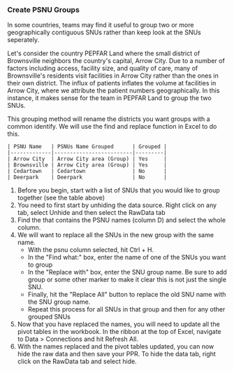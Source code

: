 ### Create PSNU Groups


In some countries, teams may find it useful to group two or more geographically contiguous SNUs rather than keep look at the SNUs seperately.

Let's consider the country PEPFAR Land where the small district of Brownsville neighbors the country's capital, Arrow City. Due to a number of factors including access, facility size, and quality of care, many of Brownsville's residents visit facilities in Arrow City rather than the ones in their own district. The influx of patients inflates the volume at facilities in Arrow City, where we attribute the patient numbers geographically. In this instance, it makes sense for the team in PEPFAR Land to group the two SNUs.

This grouping method will rename the districts you want groups with a common identify. We will use the find and replace function in Excel to do this.

    | PSNU Name   | PSNUs Name Grouped      | Grouped |
    |-------------|-------------------------|---------|
    | Arrow City  | Arrow City area (Group) | Yes     |
    | Brownsville | Arrow City area (Group) | Yes     |
    | Cedartown   | Cedartown               | No      |
    | Deerpark    | Deerpark                | No      |

1. Before you begin, start with a list of SNUs that you would like to group together (see the table above)
2. You need to first start by unhiding the data source. Right click on any tab, select Unhide and then select the RawData tab
3. Find the that contains the PSNU names (column D) and select the whole column.
4. We will want to replace all the SNUs in the new group with the same name.
   * With the psnu column selected, hit Ctrl + H.
   * In the "Find what:" box, enter the name of one of the SNUs you want to group
   * In the "Replace with" box, enter the SNU group name. Be sure to add group or some other marker to make it clear this is not just the single SNU.
   * Finally, hit the "Replace All" button to replace the old SNU name with the SNU group name.
   * Repeat this process for all SNUs in that group and then for any other grouped SNUs
5. Now that you have replaced the names, you will need to update all the pivot tables in the workbook. In the ribbon at the top of Excel, navigate to Data > Connections and hit Refresh All.
6. With the names replaced and the pivot tables updated, you can now hide the raw data and then save your PPR. To hide the data tab, right click on the RawData tab and select hide.
